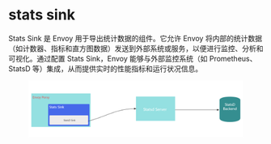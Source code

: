 # stats sink

Stats Sink 是 Envoy 用于导出统计数据的组件。它允许 Envoy 将内部的统计数据（如计数器、指标和直方图数据）发送到外部系统或服务，以便进行监控、分析和可视化。通过配置 Stats Sink，Envoy 能够与外部监控系统（如 Prometheus、StatsD 等）集成，从而提供实时的性能指标和运行状况信息。

<figure><img src="../../../../.gitbook/assets/image (129).png" alt=""><figcaption></figcaption></figure>
